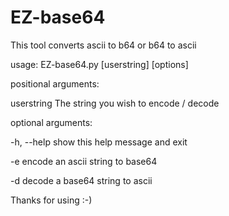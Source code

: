 # EZ-base64
This tool converts ascii to b64 or b64 to ascii


usage: EZ-base64.py [userstring] [options]


positional arguments:

userstring  The string you wish to encode / decode


optional arguments:

-h, --help  show this help message and exit

-e          encode an ascii string to base64

-d          decode a base64 string to ascii


Thanks for using :-)
